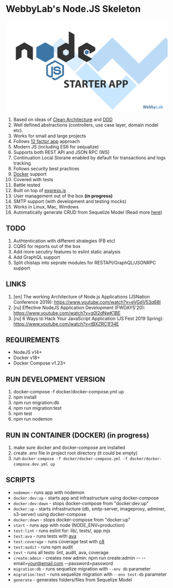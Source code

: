 # WebbyLab's Node.JS Skeleton

![logo](./docs/images/logo.jpg)

1. Based on ideas of [Clean Architecture](https://blog.cleancoder.com/uncle-bob/2012/08/13/the-clean-architecture.html) and [DDD](https://dddcommunity.org/)
2. Well defined abstractions (controllers, use case layer, domain model etc).
3. Works for small and large projects
4. Follows [12 factor app](https://12factor.net/) approach
5. Modern JS (including ES6 for sequalize)
6. Supports both REST API and JSON RPC (WS)
7. Continuation Local Storaпe enabled by default for transactions and logs tracking 
8. Follows security best practices
9. [Docker](https://docs.docker.com/) support
10. Covered with tests
11. Battle tested
12. Built on top of [express.js](https://expressjs.com/)
13. User management out of the box **(in progress)**
14. SMTP support (with development and testing mocks)
15. Works in Linux, Mac, Windows
16. Automatically generate CRUD from Sequelize Model (Read more [here](./docs/CRUD_GENERATOR.md))

## TODO
1. Authtentication with different strategies (FB etc)
2. CQRS for reports out of the box
3. Add more secutiry features to eslint static analysis
4. Add GraphQL support
5. Split chistajs into seprate modules for RESTAPI/GraphQL/JSONRPC support

## LINKS

1. [en] The working Architecture of Node.js Applications (JSNation Conference 2019): https://www.youtube.com/watch?v=eVGdV53q68I
2. [ru] Effective NodeJS Application Development (FWDAYS'20): https://www.youtube.com/watch?v=g0I2dNwK1BE
3. [ru] 6 Ways to Hack Your JavaScript Application (JS Fest 2019 Spring): https://www.youtube.com/watch?v=tBXZRC1f34E

## REQUIREMENTS
* NodeJS v14+
* Docker v18+
* Docker Compose v1.23+

## RUN DEVELOPMENT VERSION
1. docker-compose -f docker/docker-compose.yml up
2. npm install
3. npm run migration:db
4. npm run migration:test
5. npm test
6. npm run nodemon

## RUN IN CONTAINER (DOCKER) (in progress)
1. make sure docker and docker-compose are installed
2. create .env file in project root directory (it could be empty)
3. run `docker-compose -f docker/docker-compose.yml -f docker/docker-compose.dev.yml up`

## SCRIPTS
* `nodemon` - runs app with nodemon
* `docker:dev:up` - starts app and infrastructure using docker-compose
* `docker:dev:down` - stops docker-compose from "docker:dev:up"
* `docker:up` - starts infrastructure (db, smtp-server, imageproxy, adminer, s3-server) using docker-compose
* `docker:down` - stops docker-compose from "docker:up"
* `start` - runs app with node (NODE_ENV=production)
* `test:lint` - runs eslint for: lib/, tests/, app.mjs
* `test:ava` - runs tests with [ava](https://github.com/avajs/ava)
* `test:coverage` - runs coverage test with [c8](https://github.com/bcoe/c8)
* `test:audit` - runs npm audit
* `test` - runs all tests: lint, audit, ava, coverage
* `create:admin` - creates new admin: npm run create:admin -- --email=your@email.com --password=password
* `migration:db` - runs sequelize migration with `--env db` parameter
* `migration:test` - runs sequelize migration with `--env test-db` parameter
* `generate` - generates folders/files from Sequelize Model